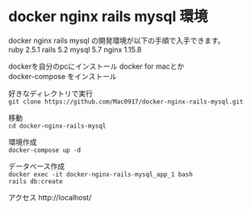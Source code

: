 # docker nginx rails mysql 環境
docker nginx rails mysql の開発環境が以下の手順で入手できます。
<br>
ruby 2.5.1
rails 5.2
mysql 5.7
nginx 1.15.8

dockerを自分のpcにインストール docker for macとか<br>
docker-compose をインストール

好きなディレクトリで実行<br>
`git clone https://github.com/Mac0917/docker-nginx-rails-mysql.git`

移動<br>
`cd docker-nginx-rails-mysql`

環境作成<br>
`docker-compose up -d`

データベース作成<br>
`docker exec -it docker-nginx-rails-mysql_app_1 bash`<br>
`rails db:create`

アクセス
http://localhost/


